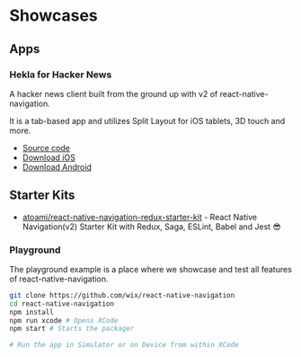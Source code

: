 # Showcases

## Apps
### Hekla for Hacker News

A hacker news client built from the ground up with v2 of react-native-navigation. 

It is a tab-based app and utilizes Split Layout for iOS tablets, 3D touch and more.

- [Source code](https://github.com/birkir/hekla)
- [Download iOS](https://itunes.apple.com/us/app/hekla/id1405096983?mt=8)
- [Download Android](https://play.google.com/store/apps/details?id=is.pipe.hekla)

## Starter Kits
* [atoami/react-native-navigation-redux-starter-kit](https://github.com/atoami/react-native-navigation-redux-starter-kit) - React Native Navigation(v2) Starter Kit with Redux, Saga, ESLint, Babel and Jest 😎

### Playground

The playground example is a place where we showcase and test all features of react-native-navigation.

```bash
git clone https://github.com/wix/react-native-navigation
cd react-native-navigation
npm install
npm run xcode # Opens XCode
npm start # Starts the packager

# Run the app in Simulator or on Device from within XCode
```
